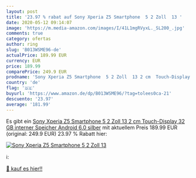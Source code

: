 ```yaml
---
layout: post
title: '23.97 % rabat auf Sony Xperia Z5 Smartphone  5 2 Zoll  13 '
date: 2020-05-12 09:14:07
image: 'https://m.media-amazon.com/images/I/41L1mgRVyxL._SL200_.jpg'
comments: true
category: ofertas
author: ring
slug: 'B013WSME96-de'
actualPrice: 189.99 EUR
currency: EUR
price: 189.99
comparePrice: 249.9 EUR
prodname: 'Sony Xperia Z5 Smartphone  5 2 Zoll  13 2 cm  Touch-Display  32 GB interner Speicher  Android 6.0  silber'
country: 'de'
flag: '🇩🇪'
buyurl: 'https://www.amazon.de/dp/B013WSME96/?tag=tolees0ca-21'
descuento: '23.97'
average: '181.99'
---
```


Es gibt ein [Sony Xperia Z5 Smartphone  5 2 Zoll  13 2 cm  Touch-Display  32 GB interner Speicher  Android 6.0  silber](https://www.amazon.de/dp/B013WSME96/?tag=tolees0ca-21) mit aktuellem Preis 189.99 EUR (original: 249.9 EUR) 23.97 % Rabatt hier:

[![Sony Xperia Z5 Smartphone  5 2 Zoll  13 ](https://m.media-amazon.com/images/I/41L1mgRVyxL._SL200_.jpg)](https://www.amazon.de/dp/B013WSME96/?tag=tolees0ca-21)

ℹ️:


[🛒 kauf es hier!!](https://www.amazon.de/dp/B013WSME96/?tag=tolees0ca-21)
